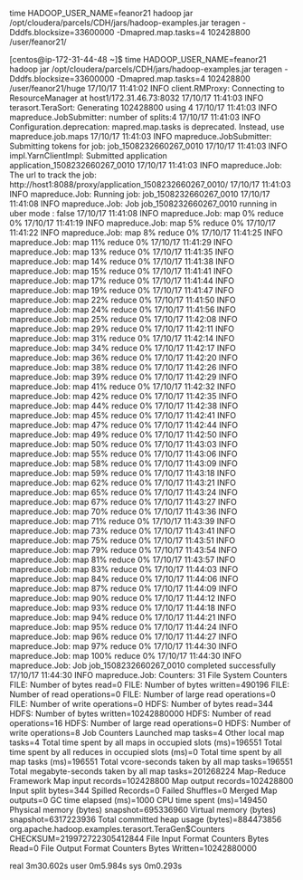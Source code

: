  time HADOOP_USER_NAME=feanor21 hadoop jar /opt/cloudera/parcels/CDH/jars/hadoop-examples.jar teragen -Dddfs.blocksize=33600000 -Dmapred.map.tasks=4  102428800 /user/feanor21/
 
 
 [centos@ip-172-31-44-48 ~]$ time HADOOP_USER_NAME=feanor21 hadoop jar /opt/cloudera/parcels/CDH/jars/hadoop-examples.jar teragen -Dddfs.blocksize=33600000 -Dmapred.map.tasks=4  102428800 /user/feanor21/huge
17/10/17 11:41:02 INFO client.RMProxy: Connecting to ResourceManager at host1/172.31.46.73:8032
17/10/17 11:41:03 INFO terasort.TeraSort: Generating 102428800 using 4
17/10/17 11:41:03 INFO mapreduce.JobSubmitter: number of splits:4
17/10/17 11:41:03 INFO Configuration.deprecation: mapred.map.tasks is deprecated. Instead, use mapreduce.job.maps
17/10/17 11:41:03 INFO mapreduce.JobSubmitter: Submitting tokens for job: job_1508232660267_0010
17/10/17 11:41:03 INFO impl.YarnClientImpl: Submitted application application_1508232660267_0010
17/10/17 11:41:03 INFO mapreduce.Job: The url to track the job: http://host1:8088/proxy/application_1508232660267_0010/
17/10/17 11:41:03 INFO mapreduce.Job: Running job: job_1508232660267_0010
17/10/17 11:41:08 INFO mapreduce.Job: Job job_1508232660267_0010 running in uber mode : false
17/10/17 11:41:08 INFO mapreduce.Job:  map 0% reduce 0%
17/10/17 11:41:19 INFO mapreduce.Job:  map 5% reduce 0%
17/10/17 11:41:22 INFO mapreduce.Job:  map 8% reduce 0%
17/10/17 11:41:25 INFO mapreduce.Job:  map 11% reduce 0%
17/10/17 11:41:29 INFO mapreduce.Job:  map 13% reduce 0%
17/10/17 11:41:35 INFO mapreduce.Job:  map 14% reduce 0%
17/10/17 11:41:38 INFO mapreduce.Job:  map 15% reduce 0%
17/10/17 11:41:41 INFO mapreduce.Job:  map 17% reduce 0%
17/10/17 11:41:44 INFO mapreduce.Job:  map 19% reduce 0%
17/10/17 11:41:47 INFO mapreduce.Job:  map 22% reduce 0%
17/10/17 11:41:50 INFO mapreduce.Job:  map 24% reduce 0%
17/10/17 11:41:56 INFO mapreduce.Job:  map 25% reduce 0%
17/10/17 11:42:08 INFO mapreduce.Job:  map 29% reduce 0%
17/10/17 11:42:11 INFO mapreduce.Job:  map 31% reduce 0%
17/10/17 11:42:14 INFO mapreduce.Job:  map 34% reduce 0%
17/10/17 11:42:17 INFO mapreduce.Job:  map 36% reduce 0%
17/10/17 11:42:20 INFO mapreduce.Job:  map 38% reduce 0%
17/10/17 11:42:26 INFO mapreduce.Job:  map 39% reduce 0%
17/10/17 11:42:29 INFO mapreduce.Job:  map 41% reduce 0%
17/10/17 11:42:32 INFO mapreduce.Job:  map 42% reduce 0%
17/10/17 11:42:35 INFO mapreduce.Job:  map 44% reduce 0%
17/10/17 11:42:38 INFO mapreduce.Job:  map 45% reduce 0%
17/10/17 11:42:41 INFO mapreduce.Job:  map 47% reduce 0%
17/10/17 11:42:44 INFO mapreduce.Job:  map 49% reduce 0%
17/10/17 11:42:50 INFO mapreduce.Job:  map 50% reduce 0%
17/10/17 11:43:03 INFO mapreduce.Job:  map 55% reduce 0%
17/10/17 11:43:06 INFO mapreduce.Job:  map 58% reduce 0%
17/10/17 11:43:09 INFO mapreduce.Job:  map 59% reduce 0%
17/10/17 11:43:18 INFO mapreduce.Job:  map 62% reduce 0%
17/10/17 11:43:21 INFO mapreduce.Job:  map 65% reduce 0%
17/10/17 11:43:24 INFO mapreduce.Job:  map 67% reduce 0%
17/10/17 11:43:27 INFO mapreduce.Job:  map 70% reduce 0%
17/10/17 11:43:36 INFO mapreduce.Job:  map 71% reduce 0%
17/10/17 11:43:39 INFO mapreduce.Job:  map 73% reduce 0%
17/10/17 11:43:41 INFO mapreduce.Job:  map 75% reduce 0%
17/10/17 11:43:51 INFO mapreduce.Job:  map 79% reduce 0%
17/10/17 11:43:54 INFO mapreduce.Job:  map 81% reduce 0%
17/10/17 11:43:57 INFO mapreduce.Job:  map 83% reduce 0%
17/10/17 11:44:03 INFO mapreduce.Job:  map 84% reduce 0%
17/10/17 11:44:06 INFO mapreduce.Job:  map 87% reduce 0%
17/10/17 11:44:09 INFO mapreduce.Job:  map 90% reduce 0%
17/10/17 11:44:12 INFO mapreduce.Job:  map 93% reduce 0%
17/10/17 11:44:18 INFO mapreduce.Job:  map 94% reduce 0%
17/10/17 11:44:21 INFO mapreduce.Job:  map 95% reduce 0%
17/10/17 11:44:24 INFO mapreduce.Job:  map 96% reduce 0%
17/10/17 11:44:27 INFO mapreduce.Job:  map 97% reduce 0%
17/10/17 11:44:30 INFO mapreduce.Job:  map 100% reduce 0%
17/10/17 11:44:30 INFO mapreduce.Job: Job job_1508232660267_0010 completed successfully
17/10/17 11:44:30 INFO mapreduce.Job: Counters: 31
        File System Counters
                FILE: Number of bytes read=0
                FILE: Number of bytes written=490196
                FILE: Number of read operations=0
                FILE: Number of large read operations=0
                FILE: Number of write operations=0
                HDFS: Number of bytes read=344
                HDFS: Number of bytes written=10242880000
                HDFS: Number of read operations=16
                HDFS: Number of large read operations=0
                HDFS: Number of write operations=8
        Job Counters
                Launched map tasks=4
                Other local map tasks=4
                Total time spent by all maps in occupied slots (ms)=196551
                Total time spent by all reduces in occupied slots (ms)=0
                Total time spent by all map tasks (ms)=196551
                Total vcore-seconds taken by all map tasks=196551
                Total megabyte-seconds taken by all map tasks=201268224
        Map-Reduce Framework
                Map input records=102428800
                Map output records=102428800
                Input split bytes=344
                Spilled Records=0
                Failed Shuffles=0
                Merged Map outputs=0
                GC time elapsed (ms)=1000
                CPU time spent (ms)=149450
                Physical memory (bytes) snapshot=695336960
                Virtual memory (bytes) snapshot=6317223936
                Total committed heap usage (bytes)=884473856
        org.apache.hadoop.examples.terasort.TeraGen$Counters
                CHECKSUM=219972722305412844
        File Input Format Counters
                Bytes Read=0
        File Output Format Counters
                Bytes Written=10242880000

real    3m30.602s
user    0m5.984s
sys     0m0.293s





